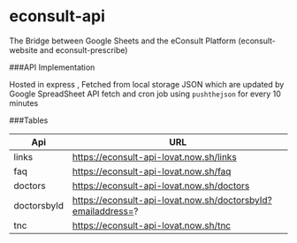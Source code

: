 # econsult-api
The Bridge between Google Sheets and the eConsult Platform (econsult-website and econsult-prescribe)
                    
###API Implementation

Hosted in express , Fetched from local storage JSON which are updated by Google SpreadSheet API fetch and cron job using `pushthejson` for every 10 minutes

###Tables
                    
Api  | URL
------------- | -------------
links  | https://econsult-api-lovat.now.sh/links
faq  | https://econsult-api-lovat.now.sh/faq
doctors  | https://econsult-api-lovat.now.sh/doctors 
doctorsbyId  | https://econsult-api-lovat.now.sh/doctorsbyId?emailaddress=?
tnc  | https://econsult-api-lovat.now.sh/tnc
